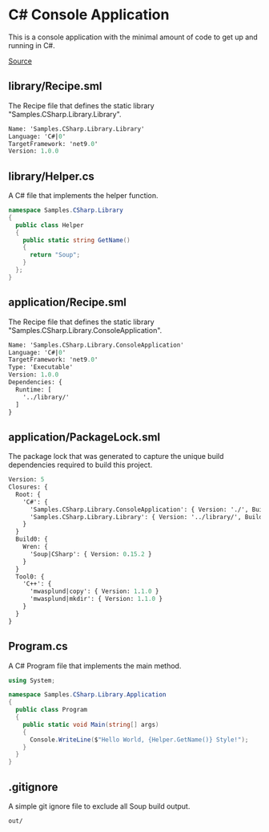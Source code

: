 # C# Console Application
This is a console application with the minimal amount of code to get up and running in C#.

[Source](https://github.com/soup-build/soup/tree/main/samples/csharp/console-application)

## library/Recipe.sml
The Recipe file that defines the static library "Samples.CSharp.Library.Library".
```sml
Name: 'Samples.CSharp.Library.Library'
Language: 'C#|0'
TargetFramework: 'net9.0'
Version: 1.0.0
```

## library/Helper.cs
A C# file that implements the helper function.
```C#
namespace Samples.CSharp.Library
{
  public class Helper
  {
    public static string GetName()
    {
      return "Soup";
    }
  };
}
```

## application/Recipe.sml
The Recipe file that defines the static library "Samples.CSharp.Library.ConsoleApplication".
```sml
Name: 'Samples.CSharp.Library.ConsoleApplication'
Language: 'C#|0'
TargetFramework: 'net9.0'
Type: 'Executable'
Version: 1.0.0
Dependencies: {
  Runtime: [
    '../library/'
  ]
}
```

## application/PackageLock.sml
The package lock that was generated to capture the unique build dependencies required to build this project.
```sml
Version: 5
Closures: {
  Root: {
    'C#': {
      'Samples.CSharp.Library.ConsoleApplication': { Version: './', Build: 'Build0', Tool: 'Tool0' }
      'Samples.CSharp.Library.Library': { Version: '../library/', Build: 'Build0', Tool: 'Tool0' }
    }
  }
  Build0: {
    Wren: {
      'Soup|CSharp': { Version: 0.15.2 }
    }
  }
  Tool0: {
    'C++': {
      'mwasplund|copy': { Version: 1.1.0 }
      'mwasplund|mkdir': { Version: 1.1.0 }
    }
  }
}
```

## Program.cs
A C# Program file that implements the main method.
```C#
using System;

namespace Samples.CSharp.Library.Application
{
  public class Program
  {
    public static void Main(string[] args)
    {
      Console.WriteLine($"Hello World, {Helper.GetName()} Style!");
    }
  }
}
```

## .gitignore
A simple git ignore file to exclude all Soup build output.
```
out/
```